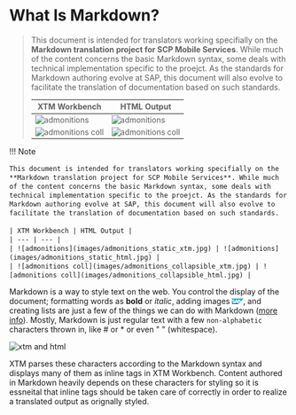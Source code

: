 # What Is Markdown?

> This document is intended for translators working specifially on the **Markdown translation project for SCP Mobile Services**. While much of the content concerns the basic Markdown syntax, some deals with technical implementation specific to the proejct. As the standards for Markdown authoring evolve at SAP, this document will also evolve to facilitate the translation of documentation based on such standards.
>
> | XTM Workbench | HTML Output |
> | --- | --- |
> | ![admonitions](images/admonitions_static_xtm.jpg) | ![admonitions](images/admonitions_static_html.jpg) |
> | ![admonitions coll](images/admonitions_collapsible_xtm.jpg) | ![admonitions coll](images/admonitions_collapsible_html.jpg) |

!!! Note

    This document is intended for translators working specifially on the **Markdown translation project for SCP Mobile Services**. While much of the content concerns the basic Markdown syntax, some deals with technical implementation specific to the proejct. As the standards for Markdown authoring evolve at SAP, this document will also evolve to facilitate the translation of documentation based on such standards.

    | XTM Workbench | HTML Output |
    | --- | --- |
    | ![admonitions](images/admonitions_static_xtm.jpg) | ![admonitions](images/admonitions_static_html.jpg) |
    | ![admonitions coll](images/admonitions_collapsible_xtm.jpg) | ![admonitions coll](images/admonitions_collapsible_html.jpg) |

Markdown is a way to style text on the web. You control the display of the document; formatting words as **bold** or *italic*, adding images ![image](images/sap.jpg), and creating lists are just a few of the things we can do with Markdown ([more info](https://www.markdownguide.org/getting-started/)). Mostly, Markdown is just regular text with a few `non-alphabetic` characters thrown in, like # or * or even " " (whitespace).

![xtm and html](images/markdown.jpg)

XTM parses these characters according to the Markdown syntax and displays many of them as inline tags in XTM Workbench. Content authored in Markdown heavily depends on these characters for styling so it is essneital that inline tags should be taken care of correctly in order to realize a translated output as orignally styled.